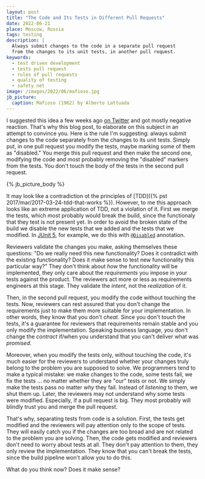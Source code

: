 ```yaml
---
layout: post
title: "The Code and Its Tests in Different Pull Requests"
date: 2022-06-21
place: Moscow, Russia
tags: testing
description: |
  Always submit changes to the code in a separate pull request
  from the changes to its unit tests, in another pull request.
keywords:
  - test driven development
  - tests pull request
  - rules of pull requests
  - quality of testing
  - safety net
image: /images/2022/06/mafioso.jpg
jb_picture:
  caption: Mafioso (1962) by Alberto Lattuada
---
```


I suggested this idea a few weeks ago
[on Twitter](https://twitter.com/yegor256/status/1525758255225528320)
and got mostly negative reaction. That's why this blog post, to elaborate on this
subject in an attempt to convince you. Here is the rule I'm suggesting:
always submit changes to the code separately from the changes to
its unit tests. Simply put, in one pull request you modify the tests, maybe
marking some of them as "disabled." You merge this pull request and then
make the second one, modifying the code and most probably
removing the "disabled" markers from the tests. You don't touch the
body of the tests in the second pull request.

<!--more-->

{% jb_picture_body %}

It may look like a contradiction ot the principles of
[TDD]({% pst 2017/mar/2017-03-24-tdd-that-works %}).
However, to me this approach looks like an extreme application of TDD, not a violation
of it. First we merge the tests, which most probably would break the build, since
the functionaly that they test is not present yet. In order to avoid the broken
state of the build we disable the new tests that we added and the tests that we modified.
In [JUnit 5](https://junit.org/junit5/docs/current/user-guide/), for example, we do this with
[`@Disabled`](https://junit.org/junit5/docs/5.0.0-M2/api/org/junit/jupiter/api/Disabled.html) annotation.

Reviewers validate the changes you make, asking themselves these questions:
"Do we really need this new functionality?
Does it contradict with the existing functionality?
Does it make sense to test new functionality this particular way?"
They don't think about _how_ the functionality will be implemented, they
only care about the _requirements_ you impose in your tests against the
product. The reviewers act more or less as requirements engineers at this stage.
They validate the _intent_, not the _realization_ of it.

Then, in the second pull request, you modify the code without touching the tests.
Now, reviewers can rest assured that you don't change the requirements just to make
them more suitable for your implementation. In other words, they know that you don't _cheat_.
Since you don't touch the tests, it's a guarantee for reviewers that requirements
remain stable and you only modify the implementation. Speaking business language,
you don't change the _contract_ if/when you understand that you can't deliver
what was _promised_.

Moreover, when you modify the tests only, without touching the code, it's much
easier for the reviewers to understand whether your changes truly belong to the
problem you are supposed to solve. We programmers tend to make a typical mistake:
we make changes to the code, some tests fail, we fix the tests ... no matter whether
they are "our" tests or not. We simply make the tests pass no matter _why_ they fail.
Instead of _listening_ to them, we shut them up. Later, the reviewers may not understand
why some tests were modified. Especially, if a pull request is big. They most
probably will blindly trust you and merge the pull request.

That's why, separating tests from code is a solution. First, the tests get modified
and the reviewers will pay attention only to the scope of tests. They will easily
catch you if the changes are too broad and are not related to the problem you
are solving. Then, the code gets modified and reviewers don't need to worry about
tests at all. They don't pay attention to them, they only review the implementation.
They know that you can't break the tests, since the build pipeline
won't allow you to do this.

What do you think now? Does it make sense?

